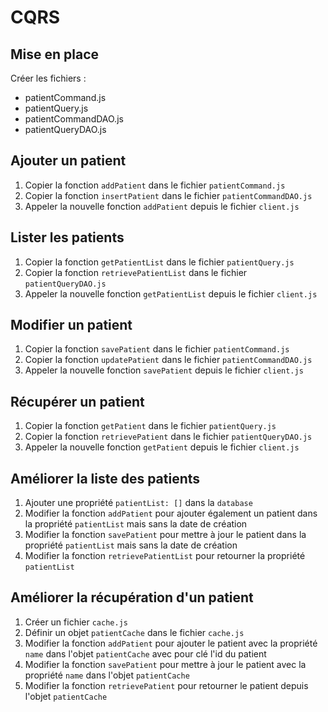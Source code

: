# CQRS

## Mise en place

Créer les fichiers :
 - patientCommand.js
 - patientQuery.js
 - patientCommandDAO.js
 - patientQueryDAO.js

## Ajouter un patient

1. Copier la fonction `addPatient` dans le fichier `patientCommand.js`
2. Copier la fonction `insertPatient` dans le fichier `patientCommandDAO.js` 
3. Appeler la nouvelle fonction `addPatient` depuis le fichier `client.js`

## Lister les patients

1. Copier la fonction `getPatientList` dans le fichier `patientQuery.js`
2. Copier la fonction `retrievePatientList` dans le fichier `patientQueryDAO.js`
3. Appeler la nouvelle fonction `getPatientList` depuis le fichier `client.js`

## Modifier un patient

1. Copier la fonction `savePatient` dans le fichier `patientCommand.js`
2. Copier la fonction `updatePatient` dans le fichier `patientCommandDAO.js`
3. Appeler la nouvelle fonction `savePatient` depuis le fichier `client.js` 

## Récupérer un patient

1. Copier la fonction `getPatient` dans le fichier `patientQuery.js`
2. Copier la fonction `retrievePatient` dans le fichier `patientQueryDAO.js`
3. Appeler la nouvelle fonction `getPatient` depuis le fichier `client.js`

## Améliorer la liste des patients

1. Ajouter une propriété `patientList: []` dans la `database`
2. Modifier la fonction `addPatient` pour ajouter également un patient dans la propriété `patientList` mais sans la date de création
3. Modifier la fonction `savePatient` pour mettre à jour le patient dans la propriété `patientList` mais sans la date de création
4. Modifier la fonction `retrievePatientList` pour retourner la propriété `patientList`

## Améliorer la récupération d'un patient

1. Créer un fichier `cache.js`
2. Définir un objet `patientCache` dans le fichier `cache.js`
3. Modifier la fonction `addPatient` pour ajouter le patient avec la propriété `name` dans l'objet `patientCache` avec pour clé l'id du patient
4. Modifier la fonction `savePatient` pour mettre à jour le patient avec la propriété `name` dans l'objet `patientCache`
5. Modifier la fonction `retrievePatient` pour retourner le patient depuis l'objet `patientCache`
